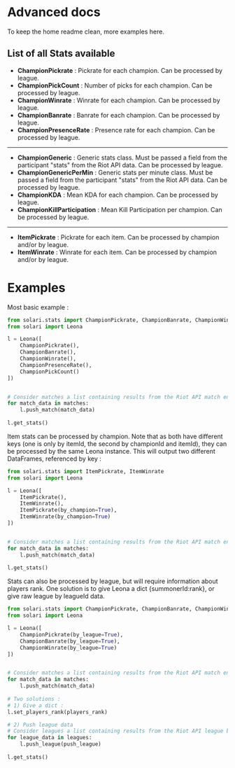 # Advanced docs

To keep the home readme clean, more examples here.

## List of all Stats available

 * **ChampionPickrate** : Pickrate for each champion. Can be processed by league.
 * **ChampionPickCount** : Number of picks for each champion. Can be processed by league.
 * **ChampionWinrate** : Winrate for each champion. Can be processed by league.
 * **ChampionBanrate** : Banrate for each champion. Can be processed by league.
 * **ChampionPresenceRate** : Presence rate for each champion. Can be processed by league.
***
 * **ChampionGeneric** : Generic stats class. Must be passed a field from the  participant "stats" from the Riot API data. Can be processed by league.
 * **ChampionGenericPerMin** : Generic stats per minute class. Must be passed a field from the  participant "stats" from the Riot API data. Can be processed by league.
 * **ChampionKDA** : Mean KDA for each champion. Can be processed by league.
 * **ChampionKillParticipation** : Mean Kill Participation per champion. Can be processed by league.
***
 * **ItemPickrate** : Pickrate for each item. Can be processed by champion and/or by league.
 * **ItemWinrate** : Winrate for each item. Can be processed by champion and/or by league.
 
 
# Examples

Most basic example : 

```python
from solari.stats import ChampionPickrate, ChampionBanrate, ChampionWinrate, ChampionPresenceRate, ChampionPickCount
from solari import Leona

l = Leona([
    ChampionPickrate(),
    ChampionBanrate(),
    ChampionWinrate(),
    ChampionPresenceRate(),
    ChampionPickCount()
])


# Consider matches a list containing results from the Riot API match endpoint
for match_data in matches:
    l.push_match(match_data)
    
l.get_stats()
```


Item stats can be processed by champion. Note that as both have different keys (one is only by itemId, the second by championId and itemId), they can be processed by the same Leona instance. This will output two different DataFrames, referenced by key : 

```python
from solari.stats import ItemPickrate, ItemWinrate
from solari import Leona

l = Leona([
    ItemPickrate(),
    ItemWinrate(),
    ItemPickrate(by_champion=True),
    ItemWinrate(by_champion=True)
])


# Consider matches a list containing results from the Riot API match endpoint
for match_data in matches:
    l.push_match(match_data)
    
l.get_stats()
```


Stats can also be processed by league, but will require information about players rank. One solution is to give Leona a dict {summonerId:rank}, or give raw league by leagueId data.

```python
from solari.stats import ChampionPickrate, ChampionBanrate, ChampionWinrate, ChampionPresenceRate, ChampionPickCount
from solari import Leona

l = Leona([
    ChampionPickrate(by_league=True),
    ChampionBanrate(by_league=True),
    ChampionWinrate(by_league=True)
])


# Consider matches a list containing results from the Riot API match endpoint
for match_data in matches:
    l.push_match(match_data)
    
# Two solutions : 
# 1) Give a dict : 
l.set_players_rank(players_rank)

# 2) Push league data
# Consider leagues a list containing results from the Riot API league by leagueId endpoint
for league_data in leagues:
    l.push_league(push_league)
    
l.get_stats()
```